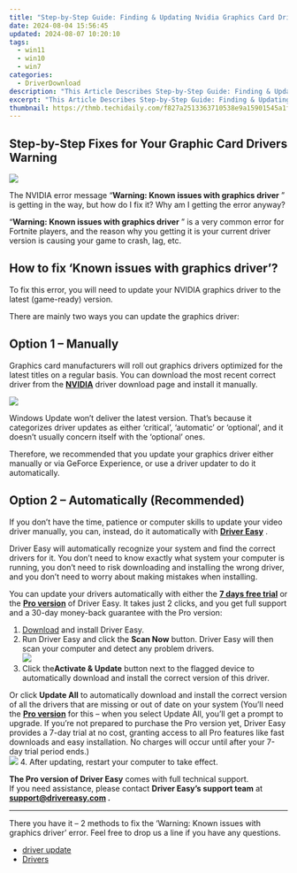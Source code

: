 ```yaml
---
title: "Step-by-Step Guide: Finding & Updating Nvidia Graphics Card Drivers for PC (Windows)"
date: 2024-08-04 15:56:45
updated: 2024-08-07 10:20:10
tags:
  - win11
  - win10
  - win7
categories:
  - DriverDownload
description: "This Article Describes Step-by-Step Guide: Finding & Updating Nvidia Graphics Card Drivers for PC (Windows)"
excerpt: "This Article Describes Step-by-Step Guide: Finding & Updating Nvidia Graphics Card Drivers for PC (Windows)"
thumbnail: https://thmb.techidaily.com/f827a2513363710538e9a15901545a1f6478c686bd6bb8d68f0e5c1da41a0c90.jpg
---
```


## Step-by-Step Fixes for Your Graphic Card Drivers Warning

![](https://images.drivereasy.com/wp-content/uploads/2021/10/nvidia.jpg)

 The NVIDIA error message “**Warning: Known issues with graphics driver** ” is getting in the way, but how do I fix it? Why am I getting the error anyway?

 “**Warning: Known issues with graphics driver** ” is a very common error for Fortnite players, and the reason why you getting it is your current driver version is causing your game to crash, lag, etc.

## How to fix ‘Known issues with graphics driver’?

 To fix this error, you will need to update your NVIDIA graphics driver to the latest (game-ready) version.

There are mainly two ways you can update the graphics driver:

## Option 1 – Manually

 Graphics card manufacturers will roll out graphics drivers optimized for the latest titles on a regular basis. You can download the most recent correct driver from the **[NVIDIA](https://www.nvidia.com/Download/index.aspx)**  driver download page and install it manually.

![](https://images.drivereasy.com/wp-content/uploads/2021/10/driver-nvidia.jpg)

 Windows Update won’t deliver the latest version. That’s because it categorizes driver updates as either ‘critical’, ‘automatic’ or ‘optional’, and it doesn’t usually concern itself with the ‘optional’ ones.

 Therefore, we recommended that you update your graphics driver either manually or via GeForce Experience, or use a driver updater to do it automatically.

## Option 2 – Automatically (Recommended)

 If you don’t have the time, patience or computer skills to update your video driver manually, you can, instead, do it automatically with **[Driver Easy](https://tools.techidaily.com/drivereasy/download/)**  .

 Driver Easy will automatically recognize your system and find the correct drivers for it. You don’t need to know exactly what system your computer is running, you don’t need to risk downloading and installing the wrong driver, and you don’t need to worry about making mistakes when installing.

 You can update your drivers automatically with either the [**7 days free trial**](https://tools.techidaily.com/drivereasy/download/) or the [**Pro version**](https://tools.techidaily.com/drivereasy/download/) of Driver Easy. It takes just 2 clicks, and you get full support and a 30-day money-back guarantee with the Pro version:

1. [Download](https://tools.techidaily.com/drivereasy/download/) and install Driver Easy.
2. Run Driver Easy and click the **Scan Now** button. Driver Easy will then scan your computer and detect any problem drivers.  
![](https://www.drivereasy.com/wp-content/uploads/2020/10/6_0_scan-now.jpg)
3. Click the**Activate & Update** button next to the flagged device to automatically download and install the correct version of this driver.  

 Or click **Update All** to automatically download and install the correct version of all the drivers that are missing or out of date on your system (You’ll need the **[Pro version](https://tools.techidaily.com/drivereasy/download/)**  for this – when you select Update All, you’ll get a prompt to upgrade. If you’re not prepared to purchase the Pro version yet, Driver Easy provides a 7-day trial at no cost, granting access to all Pro features like fast downloads and easy installation. No charges will occur until after your 7-day trial period ends.)  
![](https://www.drivereasy.com/wp-content/uploads/2021/05/NVIDIA-GeForce-RTX-3090-Ti.jpg)
4. After updating, restart your computer to take effect.

**The Pro version of Driver Easy** comes with full technical support.  
 If you need assistance, please contact **Driver Easy’s support team** at **[support@drivereasy.com](https://tools.techidaily.com/drivereasy/download/) .**

---

 There you have it – 2 methods to fix the ‘Warning: Known issues with graphics driver’ error. Feel free to drop us a line if you have any questions.

* [driver update](https://tools.techidaily.com/drivereasy/download/)
* [Drivers](https://tools.techidaily.com/drivereasy/download/)

<ins class="adsbygoogle"
     style="display:block"
     data-ad-format="autorelaxed"
     data-ad-client="ca-pub-7571918770474297"
     data-ad-slot="1223367746"></ins>



<ins class="adsbygoogle"
     style="display:block"
     data-ad-client="ca-pub-7571918770474297"
     data-ad-slot="8358498916"
     data-ad-format="auto"
     data-full-width-responsive="true"></ins>

